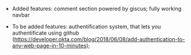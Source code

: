 * Added features:
comment section powered by giscus;
fully working navbar

* To be added features:
authentification system, that lets you authentificate using github (https://developer.okta.com/blog/2018/06/08/add-authentication-to-any-web-page-in-10-minutes);

<script src="https://giscus.app/client.js"
        data-repo="dxv1dtech/site"
        data-repo-id="R_kgDONB0enw"
        data-category="Announcements"
        data-category-id="DIC_kwDONB0en84Cjc15"
        data-mapping="pathname"
        data-strict="0"
        data-reactions-enabled="1"
        data-emit-metadata="0"
        data-input-position="bottom"
        data-theme="preferred_color_scheme"
        data-lang="en"
        crossorigin="anonymous"
        async>
</script>
